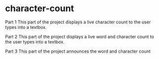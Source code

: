 # character-count
Part 1
This part of the project displays a live character count to the user types into a textbox.

Part 2
This part of the project displays a live word and character count to the user types into a textbox.

Part 3
This part of the project announces the word and character count
